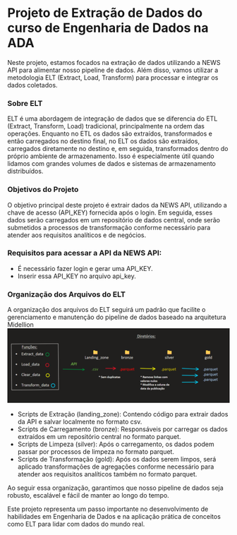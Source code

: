 # Projeto de Extração de Dados do curso de Engenharia de Dados na ADA
Neste projeto, estamos focados na extração de dados utilizando a NEWS API para alimentar nosso pipeline de dados. Além disso, vamos utilizar a metodologia ELT (Extract, Load, Transform) para processar e integrar os dados coletados.

### Sobre ELT
ELT é uma abordagem de integração de dados que se diferencia do ETL (Extract, Transform, Load) tradicional, principalmente na ordem das operações. Enquanto no ETL os dados são extraídos, transformados e então carregados no destino final, no ELT os dados são extraídos, carregados diretamente no destino e, em seguida, transformados dentro do próprio ambiente de armazenamento. Isso é especialmente útil quando lidamos com grandes volumes de dados e sistemas de armazenamento distribuídos.

### Objetivos do Projeto
O objetivo principal deste projeto é extrair dados da NEWS API, utilizando a chave de acesso (API_KEY) fornecida após o login. Em seguida, esses dados serão carregados em um repositório de dados central, onde serão submetidos a processos de transformação conforme necessário para atender aos requisitos analíticos e de negócios.

### Requisitos para acessar a API da NEWS API:
* É necessário fazer login e gerar uma API_KEY.
* Inserir essa API_KEY no arquivo api_key.

### Organização dos Arquivos do ELT
A organização dos arquivos do ELT seguirá um padrão que facilite o gerenciamento e manutenção do pipeline de dados baseado na arquitetura Midellion <br>
![Organização dos Arquivos do ELT](Imagens/organizacao_elt.png) <br>

* Scripts de Extração (landing_zone): Contendo código para extrair dados da API e salvar localmente no formato csv.
* Scripts de Carregamento (bronze): Responsáveis por carregar os dados extraídos em um repositório central no formato parquet.
* Scripts de Limpeza (silver): Após o carregamento, os dados podem passar por processos de limpeza no formato parquet.
* Scripts de Transformação (gold): Após os dados serem limpos, será aplicado transformações de agregações conforme necessário para atender aos requisitos analíticos também no formato parquet.


Ao seguir essa organização, garantimos que nosso pipeline de dados seja robusto, escalável e fácil de manter ao longo do tempo.

Este projeto representa um passo importante no desenvolvimento de habilidades em Engenharia de Dados e na aplicação prática de conceitos como ELT para lidar com dados do mundo real.

